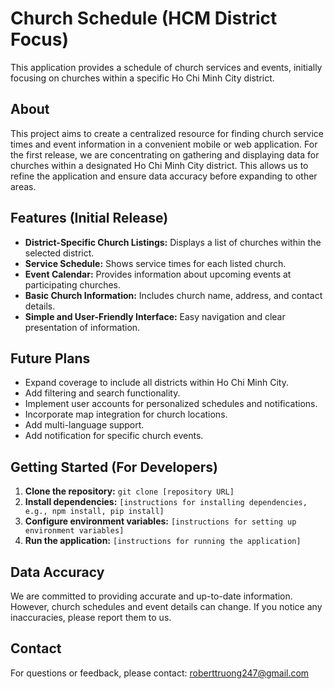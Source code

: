 # Church Schedule (HCM District Focus)

This application provides a schedule of church services and events, initially focusing on churches within a specific Ho Chi Minh City district.

## About

This project aims to create a centralized resource for finding church service times and event information in a convenient mobile or web application. For the first release, we are concentrating on gathering and displaying data for churches within a designated Ho Chi Minh City district. This allows us to refine the application and ensure data accuracy before expanding to other areas.

## Features (Initial Release)

* **District-Specific Church Listings:** Displays a list of churches within the selected district.
* **Service Schedule:** Shows service times for each listed church.
* **Event Calendar:** Provides information about upcoming events at participating churches.
* **Basic Church Information:** Includes church name, address, and contact details.
* **Simple and User-Friendly Interface:** Easy navigation and clear presentation of information.

## Future Plans

* Expand coverage to include all districts within Ho Chi Minh City.
* Add filtering and search functionality.
* Implement user accounts for personalized schedules and notifications.
* Incorporate map integration for church locations.
* Add multi-language support.
* Add notification for specific church events.

## Getting Started (For Developers)

1.  **Clone the repository:** `git clone [repository URL]`
2.  **Install dependencies:** `[instructions for installing dependencies, e.g., npm install, pip install]`
3.  **Configure environment variables:** `[instructions for setting up environment variables]`
4.  **Run the application:** `[instructions for running the application]`

## Data Accuracy

We are committed to providing accurate and up-to-date information. However, church schedules and event details can change. If you notice any inaccuracies, please report them to us.

## Contact

For questions or feedback, please contact: roberttruong247@gmail.com
